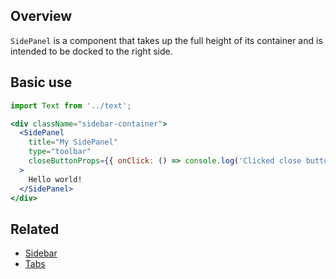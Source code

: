 ## Overview

`SidePanel` is a component that takes up the full height of its container
and is intended to be docked to the right side.

## Basic use

```jsx
import Text from '../text';

<div className="sidebar-container">
  <SidePanel
    title="My SidePanel"
    type="toolbar"
    closeButtonProps={{ onClick: () => console.log('Clicked close button') }}
  >
    Hello world!
  </SidePanel>
</div>
```

## Related

- [Sidebar](#/React%20Components/Sidebar)
- [Tabs](#/React%20Components/Tabs)
